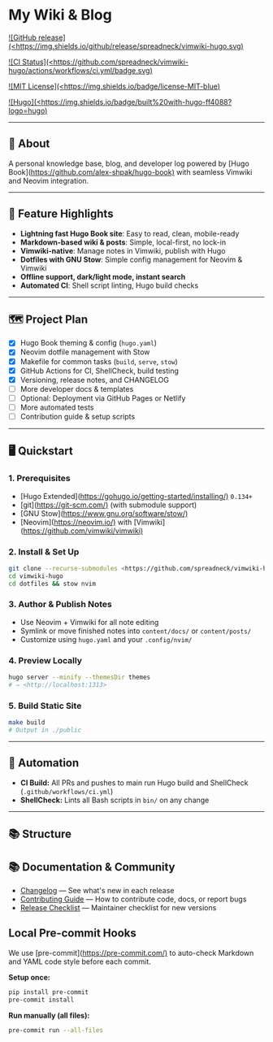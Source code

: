 # My Wiki & Blog

[![GitHub release](<https://img.shields.io/github/release/spreadneck/vimwiki-hugo.svg)](https://github.com/spreadneck/vimwiki-hugo/releases/latest)

[![CI Status](<https://github.com/spreadneck/vimwiki-hugo/actions/workflows/ci.yml/badge.svg)](https://github.com/spreadneck/vimwiki-hugo/actions)

[![MIT License](<https://img.shields.io/badge/license-MIT-blue)](LICENSE)

[![Hugo](<https://img.shields.io/badge/built%20with-hugo-ff4088?logo=hugo)](https://gohugo.io/)

---

## 📖 About

A personal knowledge base, blog, and developer log powered by [Hugo Book](<https://github.com/alex-shpak/hugo-book)> with seamless Vimwiki and Neovim integration.

---

## 🚀 Feature Highlights

- **Lightning fast Hugo Book site**: Easy to read, clean, mobile-ready
- **Markdown-based wiki & posts**: Simple, local-first, no lock-in
- **Vimwiki-native**: Manage notes in Vimwiki, publish with Hugo
- **Dotfiles with GNU Stow**: Simple config management for Neovim & Vimwiki
- **Offline support, dark/light mode, instant search**
- **Automated CI**: Shell script linting, Hugo build checks

---

## 🗺️ Project Plan

- [x] Hugo Book theming & config (`hugo.yaml`)
- [x] Neovim dotfile management with Stow
- [x] Makefile for common tasks (`build`, `serve`, `stow`)
- [x] GitHub Actions for CI, ShellCheck, build testing
- [x] Versioning, release notes, and CHANGELOG
- [ ] More developer docs & templates
- [ ] Optional: Deployment via GitHub Pages or Netlify
- [ ] More automated tests
- [ ] Contribution guide & setup scripts

---

## 🖥️ Quickstart

### 1. Prerequisites

- [Hugo Extended](<https://gohugo.io/getting-started/installing/)> `0.134+`
- [git](<https://git-scm.com/)> (with submodule support)
- [GNU Stow](<https://www.gnu.org/software/stow/)>
- [Neovim](<https://neovim.io/)> with [Vimwiki](<https://github.com/vimwiki/vimwiki)>

### 2. Install & Set Up

```sh
git clone --recurse-submodules <https://github.com/spreadneck/vimwiki-hugo.git>
cd vimwiki-hugo
cd dotfiles && stow nvim
```

### 3. Author & Publish Notes

- Use Neovim + Vimwiki for all note editing
- Symlink or move finished notes into `content/docs/` or `content/posts/`
- Customize using `hugo.yaml` and your `.config/nvim/`

### 4. Preview Locally

```sh
hugo server --minify --themesDir themes
# ⇒ <http://localhost:1313>
```

### 5. Build Static Site

```sh
make build
# Output in ./public
```

---

## 🤖 Automation

- **CI Build:** All PRs and pushes to main run Hugo build and ShellCheck (`.github/workflows/ci.yml`)
- **ShellCheck:** Lints all Bash scripts in `bin/` on any change

---

## 📚 Structure

## 📚 Documentation & Community

- [Changelog](./CHANGELOG.md) — See what's new in each release
- [Contributing Guide](./CONTRIBUTING.md) — How to contribute code, docs, or report bugs
- [Release Checklist](./RELEASE_CHECKLIST.md) — Maintainer checklist for new versions

## Local Pre-commit Hooks

We use [pre-commit](<https://pre-commit.com/)> to auto-check Markdown and YAML code style before each commit.

**Setup once:**

```sh
pip install pre-commit
pre-commit install
```

**Run manually (all files):**

```sh
pre-commit run --all-files
```

